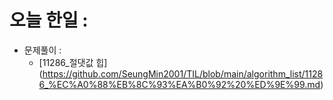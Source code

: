 # 오늘 한일 :
  - 문제풀이 :
    - [11286_절댓값 힙] (https://github.com/SeungMin2001/TIL/blob/main/algorithm_list/11286_%EC%A0%88%EB%8C%93%EA%B0%92%20%ED%9E%99.md)
